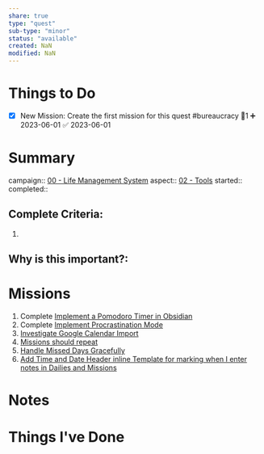 ```yaml
---
share: true
type: "quest"
sub-type: "minor"
status: "available"
created: NaN 
modified: NaN
---
```

 
 
# Things to Do
- [x] New Mission: Create the first mission for this quest #bureaucracy 🥄1 ➕ 2023-06-01 ✅ 2023-06-01
# Summary
campaign:: [00 - Life Management System](./00%20-%20Life%20Management%20System.md)
aspect:: [02 - Tools](./02%20-%20Tools.md)
started:: 
completed::
## Complete Criteria:
1. 

## Why is this important?:

# Missions
1. Complete [Implement a Pomodoro Timer in Obsidian](./Implement%20a%20Pomodoro%20Timer%20in%20Obsidian.md)
2. Complete [Implement Procrastination Mode](./Implement%20Procrastination%20Mode.md)
3. [Investigate Google Calendar Import](./Investigate%20Google%20Calendar%20Import.md)
4. [Missions should repeat](./Missions%20should%20repeat.md)
5.  [Handle Missed Days Gracefully](./Handle%20Missed%20Days%20Gracefully.md)
6. [Add Time and Date Header inline Template for marking when I enter notes in Dailies and Missions](./Add%20Time%20and%20Date%20Header%20inline%20Template%20for%20marking%20when%20I%20enter%20notes%20in%20Dailies%20and%20Missions.md)

# Notes

# Things I've Done